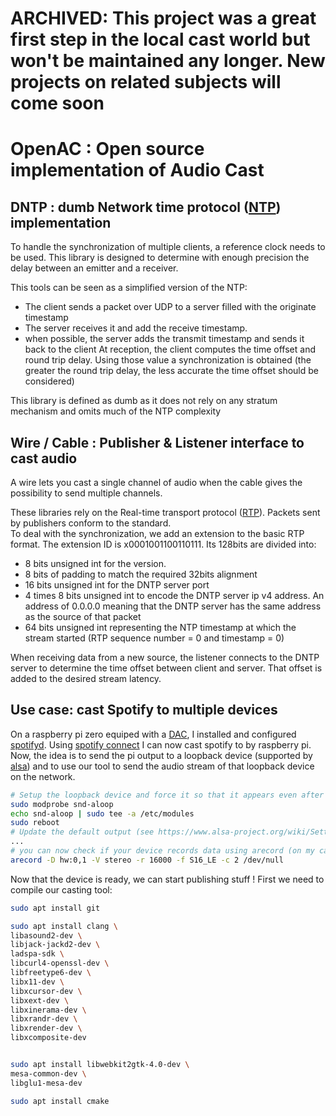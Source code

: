 # ARCHIVED: This project was a great first step in the local cast world but won't be maintained any longer. New projects on related subjects will come soon

# OpenAC : Open source implementation of Audio Cast

## DNTP : dumb Network time protocol ([NTP](https://en.wikipedia.org/wiki/Network_Time_Protocol)) implementation

To handle the synchronization of multiple clients, a reference clock needs to be used. This library is designed to determine with enough precision the delay between an emitter and a receiver.

This tools can be seen as a simplified version of the NTP:
- The client sends a packet over UDP to a server filled with the originate timestamp
- The server receives it and add the receive timestamp.
- when possible, the server adds the transmit timestamp and sends it back to the client
At reception, the client computes the time offset and round trip delay. Using those value a synchronization is obtained (the greater the round trip delay, the less accurate the time offset should be considered)

This library is defined as dumb as it does not rely on any stratum mechanism and omits much of the NTP complexity

## Wire / Cable : Publisher & Listener interface to cast audio

A wire lets you cast a single channel of audio when the cable gives the possibility
to send multiple channels.

These libraries rely on the Real-time transport protocol ([RTP](https://en.wikipedia.org/wiki/Real-time_Transport_Protocol)).
Packets sent by publishers conform to the standard.   
To deal with the synchronization, we add an extension to the basic RTP format.
The extension ID is x0001001100110111. Its 128bits are divided into:
- 8 bits unsigned int for the version.
- 8 bits of padding to match the required 32bits alignment
- 16 bits unsigned int for the DNTP server port
- 4 times 8 bits unsigned int to encode the DNTP server ip v4 address. An address of 0.0.0.0 meaning that the DNTP server has the same address as the source of that packet
- 64 bits unsigned int representing the NTP timestamp at which the stream started (RTP sequence number = 0 and timestamp = 0)

When receiving data from a new source, the listener connects to the DNTP server to
determine the time offset between client and server. That offset is added to the
desired stream latency.

## Use case: cast Spotify to multiple devices

On a raspberry pi zero equiped with a [DAC](https://shop.pimoroni.com/products/audio-dac-shim-line-out), I installed and configured [spotifyd](https://github.com/Spotifyd/spotifyd). Using [spotify connect](https://support.spotify.com/ca-en/article/spotify-connect/) I can now cast spotify to by raspberry pi.  
Now, the idea is to send the pi output to a loopback device (supported by [alsa](https://www.alsa-project.org/wiki/Matrix:Module-aloop)) and to use our tool to send the audio stream of that loopback device on the network.
```bash
# Setup the loopback device and force it so that it appears even after a reboot
sudo modprobe snd-aloop
echo snd-aloop | sudo tee -a /etc/modules
sudo reboot
# Update the default output (see https://www.alsa-project.org/wiki/Setting_the_default_device)
...
# you can now check if your device records data using arecord (on my case loopback is device 0. Subdevice 1 was the one that recorded something)
arecord -D hw:0,1 -V stereo -r 16000 -f S16_LE -c 2 /dev/null
```

Now that the device is ready, we can start publishing stuff !
First we need to compile our casting tool:
```bash
sudo apt install git

sudo apt install clang \
libasound2-dev \
libjack-jackd2-dev \
ladspa-sdk \
libcurl4-openssl-dev \
libfreetype6-dev \
libx11-dev \
libxcursor-dev \
libxext-dev \
libxinerama-dev \
libxrandr-dev \
libxrender-dev \
libxcomposite-dev


sudo apt install libwebkit2gtk-4.0-dev \
mesa-common-dev \
libglu1-mesa-dev

sudo apt install cmake
```
